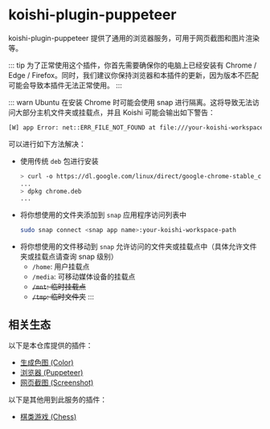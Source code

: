 # koishi-plugin-puppeteer

koishi-plugin-puppeteer 提供了通用的浏览器服务，可用于网页截图和图片渲染等。

::: tip
为了正常使用这个插件，你首先需要确保你的电脑上已经安装有 Chrome / Edge / Firefox。同时，我们建议你保持浏览器和本插件的更新，因为版本不匹配可能会导致本插件无法正常使用。
:::

::: warn
Ubuntu 在安装 Chrome 时可能会使用 snap 进行隔离。这将导致无法访问大部分主机文件夹或挂载点，并且 Koishi 可能会输出如下警告：

```bash
[W] app Error: net::ERR_FILE_NOT_FOUND at file:///your-koishi-workspace-path/node_modules/koishi-plugin-puppeteer/index.html
```

可以进行如下方法解决：
- 使用传统 `deb` 包进行安装
    ```bash
    > curl -o https://dl.google.com/linux/direct/google-chrome-stable_current_amd64.deb chrome.deb
    ...
    > dpkg chrome.deb
    ...
    ```
- 将你想使用的文件夹添加到 `snap` 应用程序访问列表中
    ```bash
    sudo snap connect <snap app name>:your-koishi-workspace-path
    ```
- 将你想使用的文件移动到 `snap` 允许访问的文件夹或挂载点中（具体允许文件夹或挂载点请查询 snap 级别）
  - `/home`: 用户挂载点
  - `/media`: 可移动媒体设备的挂载点
  - ~~`/mnt`: 临时挂载点~~
  - ~~`/tmp`: 临时文件夹~~
:::

## 相关生态

以下是本仓库提供的插件：

- [生成色图 (Color)](./plugins/color.md)
- [浏览器 (Puppeteer)](./plugins/puppeteer.md)
- [网页截图 (Screenshot)](./plugins/screenshot.md)

以下是其他用到此服务的插件：

- [棋类游戏 (Chess)](https://chess.koishi.chat)
